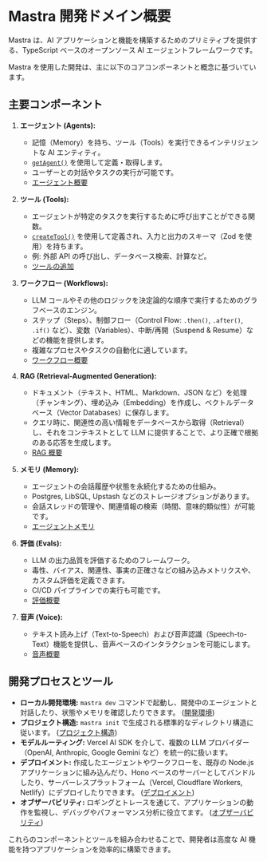 # Mastra 開発ドメイン概要

Mastra は、AI アプリケーションと機能を構築するためのプリミティブを提供する、TypeScript ベースのオープンソース AI エージェントフレームワークです。

Mastra を使用した開発は、主に以下のコアコンポーネントと概念に基づいています。

## 主要コンポーネント

1.  **エージェント (Agents):**
    *   記憶（Memory）を持ち、ツール（Tools）を実行できるインテリジェントな AI エンティティ。
    *   [`getAgent()`](/docs/reference/agents/getAgent) を使用して定義・取得します。
    *   ユーザーとの対話やタスクの実行が可能です。
    *   [エージェント概要](/docs/agents/overview)

2.  **ツール (Tools):**
    *   エージェントが特定のタスクを実行するために呼び出すことができる関数。
    *   [`createTool()`](/docs/reference/agents/createTool) を使用して定義され、入力と出力のスキーマ（Zod を使用）を持ちます。
    *   例: 外部 API の呼び出し、データベース検索、計算など。
    *   [ツールの追加](/docs/agents/adding-tools)

3.  **ワークフロー (Workflows):**
    *   LLM コールやその他のロジックを決定論的な順序で実行するためのグラフベースのエンジン。
    *   ステップ（Steps）、制御フロー（Control Flow: `.then()`, `.after()`, `.if()` など）、変数（Variables）、中断/再開（Suspend & Resume）などの機能を提供します。
    *   複雑なプロセスやタスクの自動化に適しています。
    *   [ワークフロー概要](/docs/workflows/overview)

4.  **RAG (Retrieval-Augmented Generation):**
    *   ドキュメント（テキスト、HTML、Markdown、JSON など）を処理（チャンキング）、埋め込み（Embedding）を作成し、ベクトルデータベース（Vector Databases）に保存します。
    *   クエリ時に、関連性の高い情報をデータベースから取得（Retrieval）し、それをコンテキストとして LLM に提供することで、より正確で根拠のある応答を生成します。
    *   [RAG 概要](/docs/rag/overview)

5.  **メモリ (Memory):**
    *   エージェントの会話履歴や状態を永続化するための仕組み。
    *   Postgres, LibSQL, Upstash などのストレージオプションがあります。
    *   会話スレッドの管理や、関連情報の検索（時間、意味的類似性）が可能です。
    *   [エージェントメモリ](/docs/agents/agent-memory)

6.  **評価 (Evals):**
    *   LLM の出力品質を評価するためのフレームワーク。
    *   毒性、バイアス、関連性、事実の正確さなどの組み込みメトリクスや、カスタム評価を定義できます。
    *   CI/CD パイプラインでの実行も可能です。
    *   [評価概要](/docs/evals/overview)

7.  **音声 (Voice):**
    *   テキスト読み上げ（Text-to-Speech）および音声認識（Speech-to-Text）機能を提供し、音声ベースのインタラクションを可能にします。
    *   [音声概要](/docs/voice/overview)

## 開発プロセスとツール

*   **ローカル開発環境:** `mastra dev` コマンドで起動し、開発中のエージェントと対話したり、状態やメモリを確認したりできます。 ([開発環境](/docs/local-dev/mastra-dev))
*   **プロジェクト構造:** `mastra init` で生成される標準的なディレクトリ構造に従います。 ([プロジェクト構造](/docs/getting-started/project-structure))
*   **モデルルーティング:** Vercel AI SDK を介して、複数の LLM プロバイダー（OpenAI, Anthropic, Google Gemini など）を統一的に扱います。
*   **デプロイメント:** 作成したエージェントやワークフローを、既存の Node.js アプリケーションに組み込んだり、Hono ベースのサーバーとしてバンドルしたり、サーバーレスプラットフォーム（Vercel, Cloudflare Workers, Netlify）にデプロイしたりできます。 ([デプロイメント](/docs/deployment/deployment))
*   **オブザーバビリティ:** ロギングとトレースを通じて、アプリケーションの動作を監視し、デバッグやパフォーマンス分析に役立てます。 ([オブザーバビリティ](/docs/observability/logging))

これらのコンポーネントとツールを組み合わせることで、開発者は高度な AI 機能を持つアプリケーションを効率的に構築できます。
